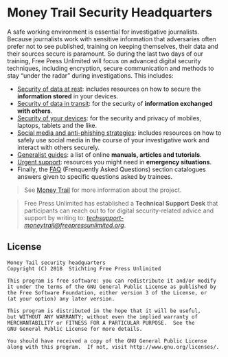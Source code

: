 # Money Trail Security Headquarters

A safe working environment is essential for investigative journalists. Because journalists work with sensitive information that adversaries often prefer not to see published, training on keeping themselves, their data and their sources secure is paramount. So during the last two days of our training, Free Press Unlimited will focus on advanced digital security techniques, including encryption, secure communication and methods to stay “under the radar” during investigations. This includes:

- [Security of data at rest](https://security.money-trail.org/data-at-rest): includes resources on how to secure the **information stored** in your devices.
- [Security of data in transit](https://security.money-trail.org/data-in-transit): for the security of **information exchanged with others**.
- [Security of your devices](https://security.money-trail.org/mobile-devices): for the security and privacy of mobiles, laptops, tablets and the like.
- [Social media and anti-phishing strategies](https://security.money-trail.org/social-media): includes resources on how to safely use social media in the course of your investigative work and interact with others securely.
- [Generalist guides](https://security.money-trail.org/guides): a list of online **manuals, articles and tutorials**.
- [Urgent support](https://security.money-trail.org/emergency-support): resources you might need in **emergency situations**.
- Finally, the [FAQ](https://security.money-trail.org/faq) (Frenquently Asked Questions) section catalogues answers given to specific questions asked by trainees.

> See [Money Trail](https://www.money-trail.org) for more information about the project.

> Free Press Unlimited has established a **Technical Support Desk** that participants can reach out to for digital security-related advice and support by writing to: *techsupport-moneytrail@freepressunlimited.org*.

## License

    Money Tail security headquarters
    Copyright (C) 2018  Stichting Free Press Unlimited

    This program is free software: you can redistribute it and/or modify
    it under the terms of the GNU General Public License as published by
    the Free Software Foundation, either version 3 of the License, or
    (at your option) any later version.

    This program is distributed in the hope that it will be useful,
    but WITHOUT ANY WARRANTY; without even the implied warranty of
    MERCHANTABILITY or FITNESS FOR A PARTICULAR PURPOSE.  See the
    GNU General Public License for more details.

    You should have received a copy of the GNU General Public License
    along with this program.  If not, visit http://www.gnu.org/licenses/.
